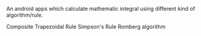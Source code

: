An android apps which calculate mathematic integral using different kind of algorithm/rule.

Composite Trapezoidal Rule 
Simpson's Rule
Romberg algorithm
